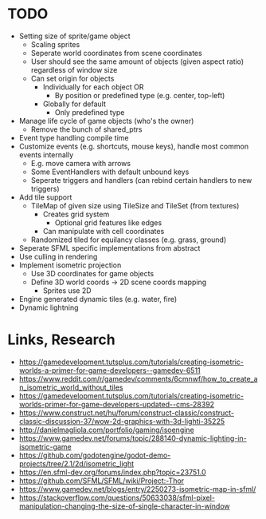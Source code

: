 # TODO
- Setting size of sprite/game object
    - Scaling sprites
    - Seperate world coordinates from scene coordinates
    - User should see the same amount of objects (given aspect ratio) regardless of window size
    - Can set origin for objects
        - Individually for each object OR
            - By position or predefined type (e.g. center, top-left)
        - Globally for default
            - Only predefined type
- Manage life cycle of game objects (who's the owner)
    - Remove the bunch of shared_ptrs
- Event type handling compile time
- Customize events (e.g. shortcuts, mouse keys), handle most common events internally
    - E.g. move camera with arrows
    - Some EventHandlers with default unbound keys
    - Seperate triggers and handlers (can rebind certain handlers to new triggers)
- Add tile support
    - TileMap of given size using TileSize and TileSet (from textures)
        - Creates grid system
            - Optional grid features like edges
        - Can manipulate with cell coordinates
    - Randomized tiled for equilancy classes (e.g. grass, ground)
- Seperate SFML specific implementations from abstract
- Use culling in rendering
- Implement isometric projection
    - Use 3D coordinates for game objects
    - Define 3D world coords -> 2D scene coords mapping
        - Sprites use 2D
- Engine generated dynamic tiles (e.g. water, fire)
- Dynamic lightning

# Links, Research
- <https://gamedevelopment.tutsplus.com/tutorials/creating-isometric-worlds-a-primer-for-game-developers--gamedev-6511>
- <https://www.reddit.com/r/gamedev/comments/6cmnwf/how_to_create_an_isometric_world_without_tiles>
- <https://gamedevelopment.tutsplus.com/tutorials/creating-isometric-worlds-primer-for-game-developers-updated--cms-28392>
- <https://www.construct.net/hu/forum/construct-classic/construct-classic-discussion-37/wow-2d-graphics-with-3d-lighti-35225>
- <http://danielmagliola.com/portfolio/gaming/isoengine>
- <https://www.gamedev.net/forums/topic/288140-dynamic-lighting-in-isometric-game>
- <https://github.com/godotengine/godot-demo-projects/tree/2.1/2d/isometric_light>
- <https://en.sfml-dev.org/forums/index.php?topic=23751.0>
- <https://github.com/SFML/SFML/wiki/Project:-Thor>
- https://www.gamedev.net/blogs/entry/2250273-isometric-map-in-sfml/
- https://stackoverflow.com/questions/50633038/sfml-pixel-manipulation-changing-the-size-of-single-character-in-window
